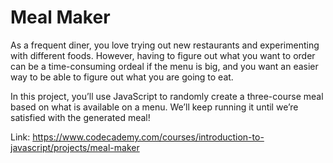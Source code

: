 # Meal Maker

As a frequent diner, you love trying out new restaurants and experimenting with different foods. However, having to figure out what you want to order can be a time-consuming ordeal if the menu is big, and you want an easier way to be able to figure out what you are going to eat.

In this project, you’ll use JavaScript to randomly create a three-course meal based on what is available on a menu. We’ll keep running it until we’re satisfied with the generated meal!

Link: https://www.codecademy.com/courses/introduction-to-javascript/projects/meal-maker

